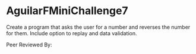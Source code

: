 # AguilarFMiniChallenge7

Create a program that asks the user for a number and reverses the number for them.
Include option to replay and data validation.

Peer Reviewed By:
